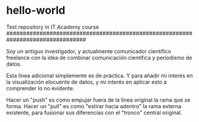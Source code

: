 # hello-world
Test repository in IT Academy course
################################################################################

Soy un antiguo investigador, y actualmente comunicador científico freelance con
la idea de combinar comunicación científica y periodismo de datos.

Esta línea adicional simplemente es de práctica. Y para añadir mi interés en la
visualización elocuente de datos, y mi interés en aplicar esto a comprender lo
no evidente.

Hacer un "push" es como empujar fuera de la línea original la rama que se forma.
Hacer un "pull" es como "estirar hacia adentro" la rama externa existente, para
fusionar sus diferencias con el "tronco" central original.



